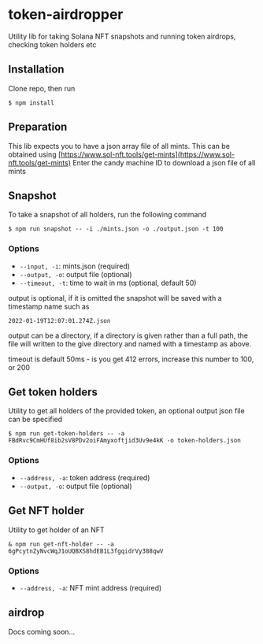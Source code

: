 # token-airdropper
Utility lib for taking Solana NFT snapshots and running token airdrops, checking token holders etc

## Installation

Clone repo, then run
```
$ npm install
```

## Preparation

This lib expects you to have a json array file of all mints. This can be obtained using [https://www.sol-nft.tools/get-mints](https://www.sol-nft.tools/get-mints)
Enter the candy machine ID to download a json file of all mints

## Snapshot

To take a snapshot of all holders, run the following command

```
$ npm run snapshot -- -i ./mints.json -o ./output.json -t 100
```

### Options
* `--input, -i`: mints.json (required)
* `--output, -o`: output file (optional)
* `--timeout, -t`: time to wait in ms (optional, default 50)

output is optional, if it is omitted the snapshot will be saved with a timestamp name such as

```2022-01-19T12:07:01.274Z.json```

output can be a directory, if a directory is given rather than a full path, the file will written to the give directory and named with a timestamp as above.

timeout is default 50ms - is you get 412 errors, increase this number to 100, or 200

## Get token holders

Utility to get all holders of the provided token, an optional output json file can be specified

```
$ npm run get-token-holders -- -a FBdRvc9CmHUf8ib2sV8PDv2oiFAmyxoftjid3Uv9e4kK -o token-holders.json
```

### Options
* `--address, -a`: token address (required)
* `--output, -o`: output file (optional)

## Get NFT holder

Utility to get holder of an NFT

```
& npm run get-nft-holder -- -a 6gPcytnZyNvcWqJ1oUQBXS8hdEB1L3fgqidrVy388qwV
```

### Options

* `--address, -a`: NFT mint address (required)

## airdrop

Docs coming soon...